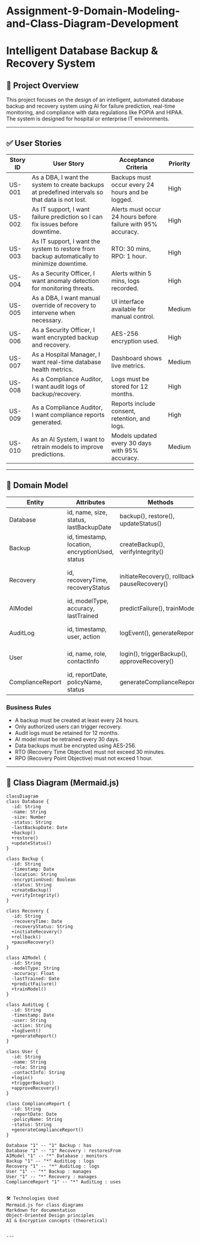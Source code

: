 # Assignment-9-Domain-Modeling-and-Class-Diagram-Development

# Intelligent Database Backup & Recovery System

## 📌 Project Overview

This project focuses on the design of an intelligent, automated database backup and recovery system using AI for failure prediction, real-time monitoring, and compliance with data regulations like POPIA and HIPAA. The system is designed for hospital or enterprise IT environments.

---

## ✅ User Stories

| **Story ID** | **User Story** | **Acceptance Criteria** | **Priority** |
|--------------|----------------|--------------------------|--------------|
| US-001 | As a DBA, I want the system to create backups at predefined intervals so that data is not lost. | Backups must occur every 24 hours and be logged. | High |
| US-002 | As IT support, I want failure prediction so I can fix issues before downtime. | Alerts must occur 24 hours before failure with 95% accuracy. | High |
| US-003 | As IT support, I want the system to restore from backup automatically to minimize downtime. | RTO: 30 mins, RPO: 1 hour. | High |
| US-004 | As a Security Officer, I want anomaly detection for monitoring threats. | Alerts within 5 mins, logs recorded. | High |
| US-005 | As a DBA, I want manual override of recovery to intervene when necessary. | UI interface available for manual control. | Medium |
| US-006 | As a Security Officer, I want encrypted backup and recovery. | AES-256 encryption used. | High |
| US-007 | As a Hospital Manager, I want real-time database health metrics. | Dashboard shows live metrics. | Medium |
| US-008 | As a Compliance Auditor, I want audit logs of backup/recovery. | Logs must be stored for 12 months. | High |
| US-009 | As a Compliance Auditor, I want compliance reports generated. | Reports include consent, retention, and logs. | High |
| US-010 | As an AI System, I want to retrain models to improve predictions. | Models updated every 30 days with 95% accuracy. | Medium |

---

## 🧱 Domain Model

| Entity             | Attributes                                                                 | Methods                                                       | Relationships                                         |
|--------------------|---------------------------------------------------------------------------|---------------------------------------------------------------|------------------------------------------------------|
| Database           | id, name, size, status, lastBackupDate                                     | backup(), restore(), updateStatus()                           | Associated with Backup and Recovery                 |
| Backup             | id, timestamp, location, encryptionUsed, status                            | createBackup(), verifyIntegrity()                             | Linked to Database (1..1)                           |
| Recovery           | id, recoveryTime, recoveryStatus                                           | initiateRecovery(), rollback(), pauseRecovery()               | Associated with Backup and Database (1..1)          |
| AIModel            | id, modelType, accuracy, lastTrained                                       | predictFailure(), trainModel()                                | Monitors Database (1..*)                            |
| AuditLog           | id, timestamp, user, action                                                | logEvent(), generateReport()                                  | Logs actions from Backup and Recovery               |
| User               | id, name, role, contactInfo                                                | login(), triggerBackup(), approveRecovery()                   | Can act on Backup and Recovery                      |
| ComplianceReport   | id, reportDate, policyName, status                                         | generateComplianceReport()                                    | Uses AuditLog (1..*)                                |

### Business Rules

- A backup must be created at least every 24 hours.
- Only authorized users can trigger recovery.
- Audit logs must be retained for 12 months.
- AI model must be retrained every 30 days.
- Data backups must be encrypted using AES-256.
- RTO (Recovery Time Objective) must not exceed 30 minutes.
- RPO (Recovery Point Objective) must not exceed 1 hour.

---

## 🧬 Class Diagram (Mermaid.js)

```mermaid
classDiagram
class Database {
  -id: String
  -name: String
  -size: Number
  -status: String
  -lastBackupDate: Date
  +backup()
  +restore()
  +updateStatus()
}

class Backup {
  -id: String
  -timestamp: Date
  -location: String
  -encryptionUsed: Boolean
  -status: String
  +createBackup()
  +verifyIntegrity()
}

class Recovery {
  -id: String
  -recoveryTime: Date
  -recoveryStatus: String
  +initiateRecovery()
  +rollback()
  +pauseRecovery()
}

class AIModel {
  -id: String
  -modelType: String
  -accuracy: Float
  -lastTrained: Date
  +predictFailure()
  +trainModel()
}

class AuditLog {
  -id: String
  -timestamp: Date
  -user: String
  -action: String
  +logEvent()
  +generateReport()
}

class User {
  -id: String
  -name: String
  -role: String
  -contactInfo: String
  +login()
  +triggerBackup()
  +approveRecovery()
}

class ComplianceReport {
  -id: String
  -reportDate: Date
  -policyName: String
  -status: String
  +generateComplianceReport()
}

Database "1" -- "1" Backup : has
Database "1" -- "1" Recovery : restoresFrom
AIModel "1" -- "*" Database : monitors
Backup "1" -- "*" AuditLog : logs
Recovery "1" -- "*" AuditLog : logs
User "1" -- "*" Backup : manages
User "1" -- "*" Recovery : manages
ComplianceReport "1" -- "*" AuditLog : uses


🛠 Technologies Used
Mermaid.js for class diagrams
Markdown for documentation
Object-Oriented Design principles
AI & Encryption concepts (theoretical)


---


